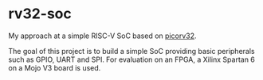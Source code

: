 # rv32-soc

My approach at a simple RISC-V SoC based on [picorv32](https://github.com/cliffordwolf/picorv32).

The goal of this project is to build a simple SoC providing basic peripherals such as GPIO, UART and SPI. For evaluation on an FPGA, a Xilinx Spartan 6 on a Mojo V3 board is used.
